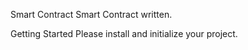 

Smart Contract
Smart Contract written.

Getting Started
Please install  and initialize your project.

